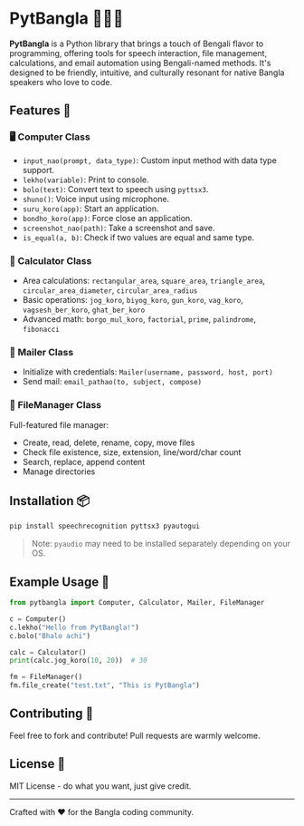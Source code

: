 
# PytBangla 🐍🇧🇩

**PytBangla** is a Python library that brings a touch of Bengali flavor to programming, offering tools for speech interaction, file management, calculations, and email automation using Bengali-named methods. It's designed to be friendly, intuitive, and culturally resonant for native Bangla speakers who love to code.

## Features 📌

### 🖥️ Computer Class
- `input_nao(prompt, data_type)`: Custom input method with data type support.
- `lekho(variable)`: Print to console.
- `bolo(text)`: Convert text to speech using `pyttsx3`.
- `shuno()`: Voice input using microphone.
- `suru_koro(app)`: Start an application.
- `bondho_koro(app)`: Force close an application.
- `screenshot_nao(path)`: Take a screenshot and save.
- `is_equal(a, b)`: Check if two values are equal and same type.

### 🧮 Calculator Class
- Area calculations: `rectangular_area`, `square_area`, `triangle_area`, `circular_area_diameter`, `circular_area_radius`
- Basic operations: `jog_koro`, `biyog_koro`, `gun_koro`, `vag_koro`, `vagsesh_ber_koro`, `ghat_ber_koro`
- Advanced math: `borgo_mul_koro`, `factorial`, `prime`, `palindrome`, `fibonacci`

### 📧 Mailer Class
- Initialize with credentials: `Mailer(username, password, host, port)`
- Send mail: `email_pathao(to, subject, compose)`

### 📂 FileManager Class
Full-featured file manager:
- Create, read, delete, rename, copy, move files
- Check file existence, size, extension, line/word/char count
- Search, replace, append content
- Manage directories

## Installation 📦

```bash
pip install speechrecognition pyttsx3 pyautogui
```

> Note: `pyaudio` may need to be installed separately depending on your OS.

## Example Usage 🚀

```python
from pytbangla import Computer, Calculator, Mailer, FileManager

c = Computer()
c.lekho("Hello from PytBangla!")
c.bolo("Bhalo achi")

calc = Calculator()
print(calc.jog_koro(10, 20))  # 30

fm = FileManager()
fm.file_create("test.txt", "This is PytBangla")
```

## Contributing 🤝

Feel free to fork and contribute! Pull requests are warmly welcome.

## License 📝

MIT License - do what you want, just give credit.

---
Crafted with ❤️ for the Bangla coding community.
